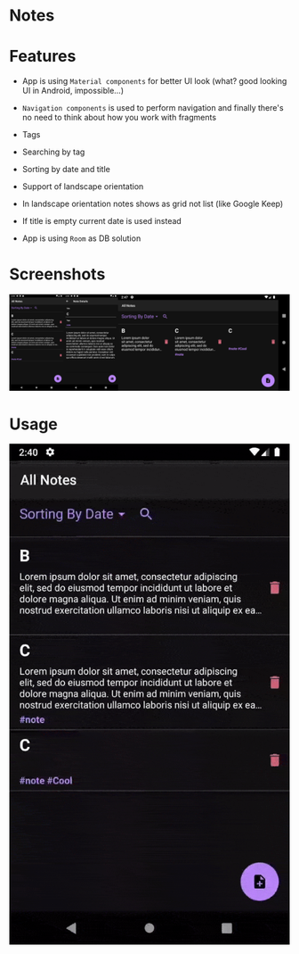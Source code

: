 # Notes

# Features

* App is using `Material components` for better UI look (what? good looking UI in Android, impossible...)

* `Navigation components` is used to perform navigation and finally there's no need to think about how you work with fragments 

* Tags

* Searching by tag

* Sorting by date and title

* Support of landscape orientation 

* In landscape orientation notes shows as grid not list (like Google Keep)

* If title is empty current date is used instead 

* App is using `Room` as DB solution


# Screenshots

![](./media/interface.png)

# Usage

![](./media/usage.gif)